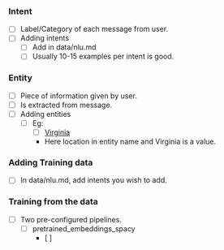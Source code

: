 ### Intent
- [ ] Label/Category of each message from user.
- [ ] Adding intents
    - [ ] Add in data/nlu.md
    - [ ] Usually 10-15 examples per intent is good.
### Entity
- [ ] Piece of information given by user.
- [ ] Is extracted from message.
- [ ] Adding entities
    - [ ] Eg:
        - [ ] [Virginia](location)
        - Here location in entity name and Virginia is a value.

### Adding Training data
- [ ] In data/nlu.md, add intents you wish to add.

### Training from the data
- [ ] Two pre-configured pipelines.
    - [ ] pretrained_embeddings_spacy
        - [ ]  